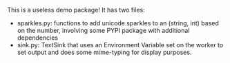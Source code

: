 This is a useless demo package! It has two files:

*  sparkles.py: functions to add unicode sparkles to an (string, int) based on the number,
    involving some PYPI package with additional dependencies
*  sink.py: TextSink that uses an Environment Variable set on the worker
   to set output and does some mime-typing for display purposes.
